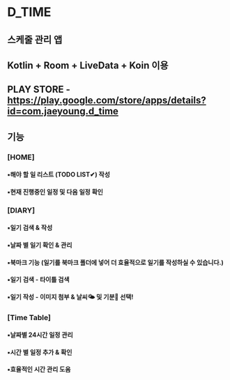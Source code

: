 # D_TIME
## 스케줄 관리 앱
## Kotlin + Room + LiveData + Koin 이용
## PLAY STORE - https://play.google.com/store/apps/details?id=com.jaeyoung.d_time
## 기능

### [HOME]
#### ▪︎해야 할 일 리스트 (TODO LIST✔) 작성
#### ▪︎현재 진행중인 일정 및 다음 일정 확인

### [DIARY]
#### ▪︎일기 검색 & 작성
#### ▪︎날짜 별 일기 확인 & 관리
#### ▪︎북마크 기능 (일기를 북마크 폴더에 넣어 더 효율적으로 일기를 작성하실 수 있습니다.)
#### ▪︎일기 검색 - 타이틀 검색
#### ▪︎일기 작성 - 이미지 첨부 & 날씨🌤 및 기분🤯 선택!

### [Time Table]
#### ▪︎날짜별 24시간 일정 관리
#### ▪︎시간 별 일정 추가 & 확인
#### ▪︎효율적인 시간 관리 도움
